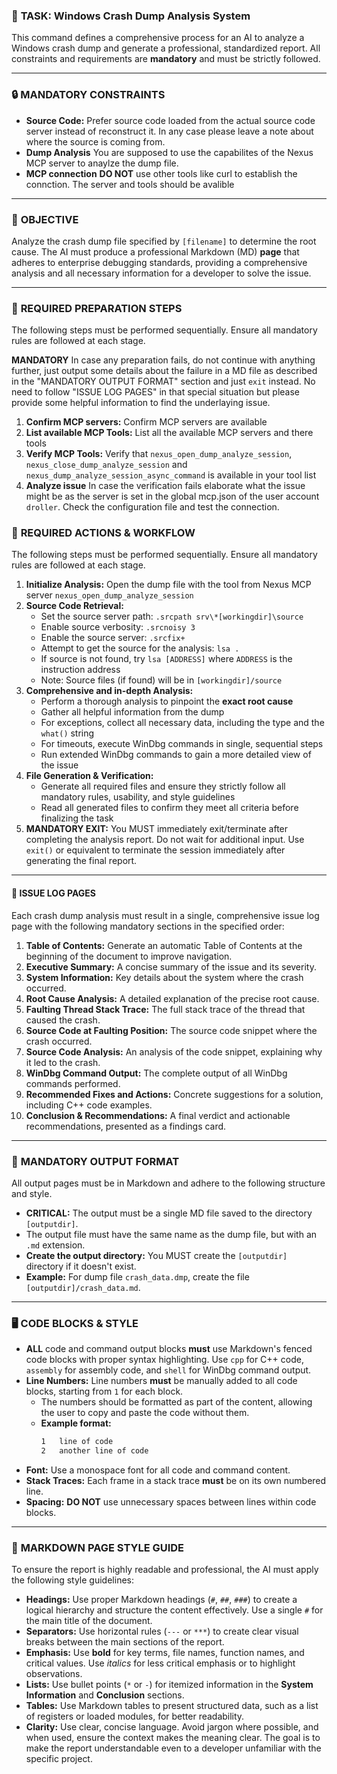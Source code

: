 ### 📝 **TASK: Windows Crash Dump Analysis System**

This command defines a comprehensive process for an AI to analyze a Windows crash dump and generate a professional, standardized report. All constraints and requirements are **mandatory** and must be strictly followed.

***

### 🔒 **MANDATORY CONSTRAINTS**

* **Source Code:** Prefer source code loaded from the actual source code server instead of reconstruct it. In any case please leave a note about where the source is coming from.
* **Dump Analysis** You are supposed to use the capabilites of the Nexus MCP server to anaylze the dump file.
* **MCP connection** **DO NOT** use other tools like curl to establish the connction. The server and tools should be avalible

***

### 🎯 **OBJECTIVE**

Analyze the crash dump file specified by `[filename]` to determine the root cause. The AI must produce a professional Markdown (MD) **page** that adheres to enterprise debugging standards, providing a comprehensive analysis and all necessary information for a developer to solve the issue.

***

### 🔧 **REQUIRED PREPARATION STEPS**

The following steps must be performed sequentially. Ensure all mandatory rules are followed at each stage.

**MANDATORY** In case any preparation fails, do not continue with anything further, just output some details about the failure in a MD file as described in the "MANDATORY OUTPUT FORMAT" section and just `exit` instead. No need to follow "ISSUE LOG PAGES" in that special situation but please provide some helpful information to find the underlaying issue.

1.  **Confirm MCP servers:** Confirm MCP servers are available
2.  **List available MCP Tools:** List all the available MCP servers and there tools
3.  **Verify MCP Tools:** Verify that `nexus_open_dump_analyze_session`, `nexus_close_dump_analyze_session` and `nexus_dump_analyze_session_async_command` is available in your tool list
4.  **Analyze issue** In case the verification fails elaborate what the issue might be as the server is set in the global mcp.json of the user account `droller`. Check the configuration file and test the connection.

### 🔧 **REQUIRED ACTIONS & WORKFLOW**

The following steps must be performed sequentially. Ensure all mandatory rules are followed at each stage.

1.  **Initialize Analysis:** Open the dump file with the tool from Nexus MCP server `nexus_open_dump_analyze_session`
2.  **Source Code Retrieval:**
    * Set the source server path: `.srcpath srv\*[workingdir]\source`
    * Enable source verbosity: `.srcnoisy 3`
    * Enable the source server: `.srcfix+`
    * Attempt to get the source for the analysis: `lsa .`
    * If source is not found, try `lsa [ADDRESS]` where `ADDRESS` is the instruction address
    * Note: Source files (if found) will be in `[workingdir]/source`
3.  **Comprehensive and in-depth Analysis:**
    * Perform a thorough analysis to pinpoint the **exact root cause**
    * Gather all helpful information from the dump
    * For exceptions, collect all necessary data, including the type and the `what()` string
    * For timeouts, execute WinDbg commands in single, sequential steps
    * Run extended WinDbg commands to gain a more detailed view of the issue
4.  **File Generation & Verification:**
    * Generate all required files and ensure they strictly follow all mandatory rules, usability, and style guidelines
    * Read all generated files to confirm they meet all criteria before finalizing the task
5.  **MANDATORY EXIT:** You MUST immediately exit/terminate after completing the analysis report. Do not wait for additional input. Use `exit()` or equivalent to terminate the session immediately after generating the final report.

***

#### 📄 **ISSUE LOG PAGES**

Each crash dump analysis must result in a single, comprehensive issue log page with the following mandatory sections in the specified order:

1.  **Table of Contents:** Generate an automatic Table of Contents at the beginning of the document to improve navigation.
2.  **Executive Summary:** A concise summary of the issue and its severity.
3.  **System Information:** Key details about the system where the crash occurred.
4.  **Root Cause Analysis:** A detailed explanation of the precise root cause.
5.  **Faulting Thread Stack Trace:** The full stack trace of the thread that caused the crash.
6.  **Source Code at Faulting Position:** The source code snippet where the crash occurred.
7.  **Source Code Analysis:** An analysis of the code snippet, explaining why it led to the crash.
8.  **WinDbg Command Output:** The complete output of all WinDbg commands performed.
9.  **Recommended Fixes and Actions:** Concrete suggestions for a solution, including C++ code examples.
10. **Conclusion & Recommendations:** A final verdict and actionable recommendations, presented as a findings card.

***

### 📄 **MANDATORY OUTPUT FORMAT**

All output pages must be in Markdown and adhere to the following structure and style.

* **CRITICAL:** The output must be a single MD file saved to the directory `[outputdir]`.
* The output file must have the same name as the dump file, but with an `.md` extension.
* **Create the output directory:** You MUST create the `[outputdir]` directory if it doesn't exist.
* **Example:** For dump file `crash_data.dmp`, create the file `[outputdir]/crash_data.md`.

***

### 🖥️ **CODE BLOCKS & STYLE**

* **ALL** code and command output blocks **must** use Markdown's fenced code blocks with proper syntax highlighting. Use `cpp` for C++ code, `assembly` for assembly code, and `shell` for WinDbg command output.
* **Line Numbers:** Line numbers **must** be manually added to all code blocks, starting from `1` for each block.
    * The numbers should be formatted as part of the content, allowing the user to copy and paste the code without them.
    * **Example format:**
        ```markdown
        1   line of code
        2   another line of code
        ```
* **Font:** Use a monospace font for all code and command content.
* **Stack Traces:** Each frame in a stack trace **must** be on its own numbered line.
* **Spacing:** **DO NOT** use unnecessary spaces between lines within code blocks.

***

### 🎨 **MARKDOWN PAGE STYLE GUIDE**

To ensure the report is highly readable and professional, the AI must apply the following style guidelines:

* **Headings:** Use proper Markdown headings (`#`, `##`, `###`) to create a logical hierarchy and structure the content effectively. Use a single `#` for the main title of the document.
* **Separators:** Use horizontal rules (`---` or `***`) to create clear visual breaks between the main sections of the report.
* **Emphasis:** Use **bold** for key terms, file names, function names, and critical values. Use *italics* for less critical emphasis or to highlight observations.
* **Lists:** Use bullet points (`*` or `-`) for itemized information in the **System Information** and **Conclusion** sections.
* **Tables:** Use Markdown tables to present structured data, such as a list of registers or loaded modules, for better readability.
* **Clarity:** Use clear, concise language. Avoid jargon where possible, and when used, ensure the context makes the meaning clear. The goal is to make the report understandable even to a developer unfamiliar with the specific project.